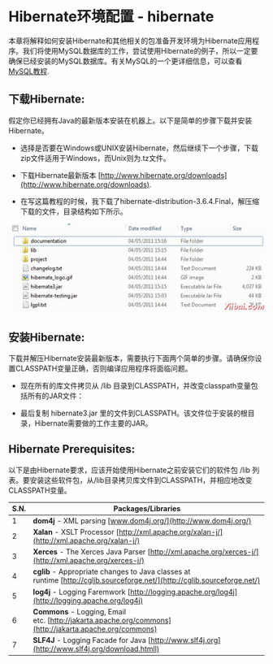 # Hibernate环境配置 - hibernate

本章将解释如何安装Hibernate和其他相关的包准备开发环境为Hibernate应用程序。我们将使用MySQL数据库的工作，尝试使用Hibernate的例子，所以一定要确保已经安装的MySQL数据库。有关MySQL的一个更详细信息，可以查看[MySQL教程](http://www.yiibai.com/mysql/index.html).

## 下载Hibernate:

假定你已经拥有Java的最新版本安装在机器上。以下是简单的步骤下载并安装Hibernate。

*   选择是否要在Windows或UNIX安装Hibernate，然后继续下一个步骤，下载zip文件适用于Windows，而Unix则为.tz文件。

*   下载Hibernate最新版本 [http://www.hibernate.org/downloads](http://www.hibernate.org/downloads).

*   在写这篇教程的时候，我下载了hibernate-distribution-3.6.4.Final，解压缩下载的文件，目录结构如下所示。

![Hibernate Directories](../img/1U9263117-0.jpg)

## 安装Hibernate:

下载并解压Hibernate安装最新版本，需要执行下面两个简单的步骤。请确保你设置CLASSPATH变量正确，否则编译应用程序将面临问题。

*   现在所有的库文件拷贝从 /lib 目录到CLASSPATH，并改变classpath变量包括所有的JAR文件：

*   最后复制 hibernate3.jar 里的文件到CLASSPATH。该文件位于安装的根目录，Hibernate需要做的工作主要的JAR。

## Hibernate Prerequisites:

以下是由Hibernate要求，应该开始使用Hibernate之前安装它们的软件包 /lib 列表。要安装这些软件包，从/lib目录拷贝库文件到CLASSPATH，并相应地改变CLASSPATH变量。

| S.N. | Packages/Libraries |
| --- | --- |
| 1 | **dom4j** - XML parsing [www.dom4j.org/](http://www.dom4j.org/) |
| 2 | **Xalan** - XSLT Processor [http://xml.apache.org/xalan-j/](http://xml.apache.org/xalan-j/) |
| 3 | **Xerces** - The Xerces Java Parser [http://xml.apache.org/xerces-j/](http://xml.apache.org/xerces-j/) |
| 4 | **cglib** - Appropriate changes to Java classes at runtime [http://cglib.sourceforge.net/](http://cglib.sourceforge.net/) |
| 5 | **log4j** - Logging Faremwork [http://logging.apache.org/log4j](http://logging.apache.org/log4j) |
| 6 | **Commons** - Logging, Email etc. [http://jakarta.apache.org/commons](http://jakarta.apache.org/commons) |
| 7 | **SLF4J** - Logging Facade for Java [http://www.slf4j.org](http://www.slf4j.org/download.htmll) |

